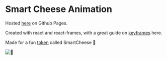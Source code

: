 # Smart Cheese Animation

Hosted [here](https://debiday.github.io/cheese-react-animation/) on Github Pages.

Created with react and react-frames, with a great guide on [keyframes](https://reactjsexample.com/a-react-component-for-creating-frame-based-animations/) here. 

Made for a fun [token](https://adnjoo.github.io/smartcheese/) called SmartCheese 🧀 

![🧀 ](https://github.com/Debiday/cheese-react-animation/public/react-dgraph.gif)